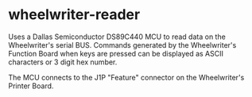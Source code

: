 # wheelwriter-reader
Uses a Dallas Semiconductor DS89C440 MCU to read data on the Wheelwriter's serial BUS. Commands generated by the Wheelwriter's Function Board when keys are pressed can be displayed as ASCII characters or 3 digit hex number.

The MCU connects to the J1P "Feature" connector on the Wheelwriter's Printer Board.

